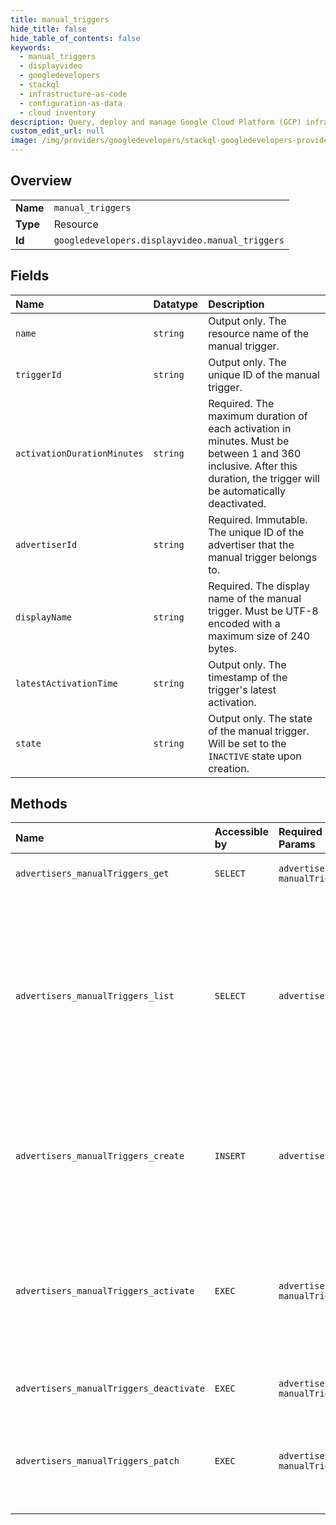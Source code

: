 ```yaml
---
title: manual_triggers
hide_title: false
hide_table_of_contents: false
keywords:
  - manual_triggers
  - displayvideo
  - googledevelopers    
  - stackql
  - infrastructure-as-code
  - configuration-as-data
  - cloud inventory
description: Query, deploy and manage Google Cloud Platform (GCP) infrastructure and resources using SQL
custom_edit_url: null
image: /img/providers/googledevelopers/stackql-googledevelopers-provider-featured-image.png
---
```

  
    

## Overview
<table><tbody>
<tr><td><b>Name</b></td><td><code>manual_triggers</code></td></tr>
<tr><td><b>Type</b></td><td>Resource</td></tr>
<tr><td><b>Id</b></td><td><code>googledevelopers.displayvideo.manual_triggers</code></td></tr>
</tbody></table>

## Fields
| Name | Datatype | Description |
|:-----|:---------|:------------|
| `name` | `string` | Output only. The resource name of the manual trigger. |
| `triggerId` | `string` | Output only. The unique ID of the manual trigger. |
| `activationDurationMinutes` | `string` | Required. The maximum duration of each activation in minutes. Must be between 1 and 360 inclusive. After this duration, the trigger will be automatically deactivated. |
| `advertiserId` | `string` | Required. Immutable. The unique ID of the advertiser that the manual trigger belongs to. |
| `displayName` | `string` | Required. The display name of the manual trigger. Must be UTF-8 encoded with a maximum size of 240 bytes. |
| `latestActivationTime` | `string` | Output only. The timestamp of the trigger's latest activation. |
| `state` | `string` | Output only. The state of the manual trigger. Will be set to the `INACTIVE` state upon creation. |
## Methods
| Name | Accessible by | Required Params | Description |
|:-----|:--------------|:----------------|:------------|
| `advertisers_manualTriggers_get` | `SELECT` | `advertisersId, manualTriggersId` | Gets a manual trigger. |
| `advertisers_manualTriggers_list` | `SELECT` | `advertisersId` | Lists manual triggers that are accessible to the current user for a given advertiser ID. The order is defined by the order_by parameter. A single advertiser_id is required. |
| `advertisers_manualTriggers_create` | `INSERT` | `advertisersId` | Creates a new manual trigger. Returns the newly created manual trigger if successful. |
| `advertisers_manualTriggers_activate` | `EXEC` | `advertisersId, manualTriggersId` | Activates a manual trigger. Each activation of the manual trigger must be at least 5 minutes apart, otherwise an error will be returned. |
| `advertisers_manualTriggers_deactivate` | `EXEC` | `advertisersId, manualTriggersId` | Deactivates a manual trigger. |
| `advertisers_manualTriggers_patch` | `EXEC` | `advertisersId, manualTriggersId` | Updates a manual trigger. Returns the updated manual trigger if successful. |

